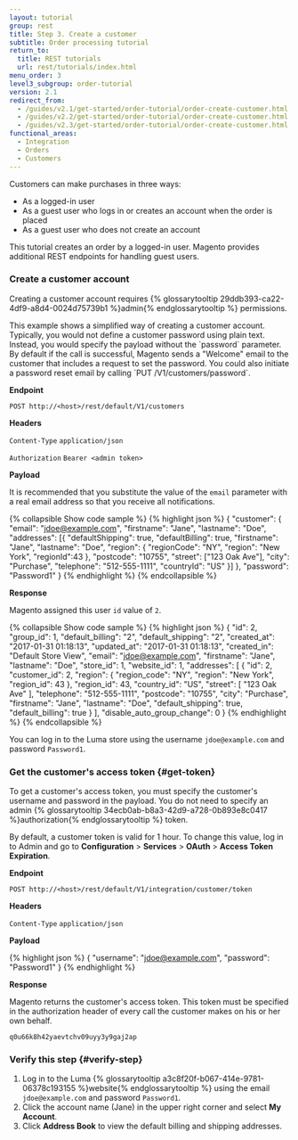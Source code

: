 ```yaml
---
layout: tutorial
group: rest
title: Step 3. Create a customer
subtitle: Order processing tutorial
return_to:
  title: REST tutorials
  url: rest/tutorials/index.html
menu_order: 3
level3_subgroup: order-tutorial
version: 2.1
redirect_from:
  - /guides/v2.1/get-started/order-tutorial/order-create-customer.html
  - /guides/v2.2/get-started/order-tutorial/order-create-customer.html
  - /guides/v2.3/get-started/order-tutorial/order-create-customer.html
functional_areas:
  - Integration
  - Orders
  - Customers
---
```


Customers can make purchases in three ways:

* As a logged-in user
* As a guest user who logs in or creates an account when the order is placed
* As a guest user who does not create an account

This tutorial creates an order by a logged-in user. Magento provides additional REST endpoints for handling guest users.

### Create a customer account

Creating a customer account requires {% glossarytooltip 29ddb393-ca22-4df9-a8d4-0024d75739b1 %}admin{% endglossarytooltip %} permissions.

<div class="bs-callout bs-callout-info" id="info" markdown="1">
This example shows a simplified way of creating a customer account. Typically, you would not define a customer password using plain text. Instead, you would specify the payload without the `password` parameter. By default if the call is successful, Magento sends a "Welcome" email to the customer that includes a request to set the password. You could also initiate a password reset email by calling `PUT /V1/customers/password`.
</div>

**Endpoint**

`POST http://<host>/rest/default/V1/customers`

**Headers**

`Content-Type` `application/json`

`Authorization` `Bearer <admin token>`

**Payload**

It is recommended that you substitute the value of the `email` parameter with a real email address so that you receive all notifications.

{% collapsible Show code sample %}
{% highlight json %}
{
	"customer": {
		"email": "jdoe@example.com",
		"firstname": "Jane",
		"lastname": "Doe",
		"addresses": [{
			"defaultShipping": true,
			"defaultBilling": true,
			"firstname": "Jane",
			"lastname": "Doe",
			"region": {
				"regionCode": "NY",
				"region": "New York",
        "regionId":43
			},
			"postcode": "10755",
			"street": ["123 Oak Ave"],
			"city": "Purchase",
			"telephone": "512-555-1111",
			"countryId": "US"
		}]
	},
  "password": "Password1"
}
{% endhighlight %}
{% endcollapsible %}

**Response**

Magento assigned this user `id` value of `2`.

{% collapsible Show code sample %}
{% highlight json %}
{
  "id": 2,
  "group_id": 1,
  "default_billing": "2",
  "default_shipping": "2",
  "created_at": "2017-01-31 01:18:13",
  "updated_at": "2017-01-31 01:18:13",
  "created_in": "Default Store View",
  "email": "jdoe@example.com",
  "firstname": "Jane",
  "lastname": "Doe",
  "store_id": 1,
  "website_id": 1,
  "addresses": [
    {
      "id": 2,
      "customer_id": 2,
      "region": {
        "region_code": "NY",
        "region": "New York",
        "region_id": 43
      },
      "region_id": 43,
      "country_id": "US",
      "street": [
        "123 Oak Ave"
      ],
      "telephone": "512-555-1111",
      "postcode": "10755",
      "city": "Purchase",
      "firstname": "Jane",
      "lastname": "Doe",
      "default_shipping": true,
      "default_billing": true
    }
  ],
  "disable_auto_group_change": 0
}
{% endhighlight %}
{% endcollapsible %}

You can log in to the Luma store using the username `jdoe@example.com` and password `Password1`.

### Get the customer's access token {#get-token}

To get a customer's access token, you must specify the customer's username and password in the payload. You do not need to specify an admin {% glossarytooltip 34ecb0ab-b8a3-42d9-a728-0b893e8c0417 %}authorization{% endglossarytooltip %} token.

By default, a customer token is valid for 1 hour. To change this value, log in to Admin and go to **Configuration** > **Services** > **OAuth** > **Access Token Expiration**.


**Endpoint**

`POST http://<host>/rest/default/V1/integration/customer/token`

**Headers**

`Content-Type` `application/json`

**Payload**

{% highlight json %}
{
"username": "jdoe@example.com",
"password": "Password1"
}
{% endhighlight %}

**Response**

Magento returns the customer's access token. This token must be specified in the authorization header of every call the customer makes on his or her own behalf.

`q0u66k8h42yaevtchv09uyy3y9gaj2ap`

### Verify this step {#verify-step}

1. Log in to the Luma {% glossarytooltip a3c8f20f-b067-414e-9781-06378c193155 %}website{% endglossarytooltip %} using the email `jdoe@example.com` and password `Password1`.
2. Click the account name (Jane) in the upper right corner and select **My Account**.
3. Click **Address Book** to view the default billing and shipping addresses.
